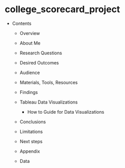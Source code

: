 # college_scorecard_project

* Contents

    * Overview
    * About Me
    * Research Questions
    * Desired Outcomes
    * Audience
    * Materials, Tools, Resources
    * Findings
    * Tableau Data Visualizations
      * How to Guide for Data Visualizations
    * Conclusions
    * Limitations
    * Next steps
    * Appendix

    * Data
